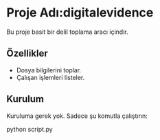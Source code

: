 # Proje Adı:digitalevidence
   
Bu proje basit bir delil toplama aracı içindir.

## Özellikler
- Dosya bilgilerini toplar.
- Çalışan işlemleri listeler.

## Kurulum
Kuruluma gerek yok. Sadece şu komutla çalıştırın:


python script.py


